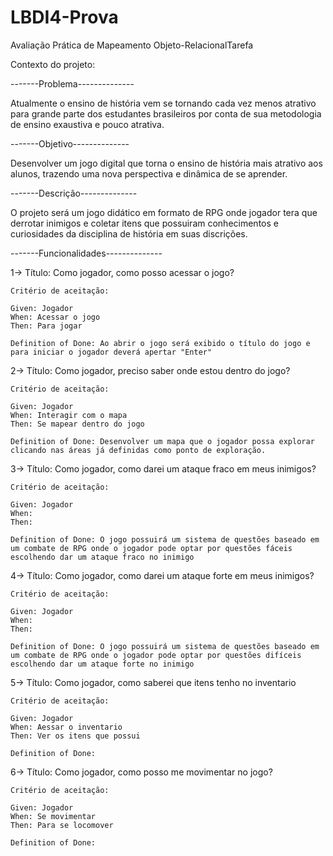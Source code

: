 # LBDI4-Prova
Avaliação Prática de Mapeamento Objeto-RelacionalTarefa

Contexto do projeto:

-------Problema--------------

Atualmente o ensino de história vem se tornando cada vez menos atrativo para grande parte dos estudantes brasileiros por conta de sua metodologia de ensino exaustiva e pouco atrativa.

-------Objetivo--------------

Desenvolver um jogo digital que torna o ensino de história mais atrativo aos alunos, trazendo uma nova perspectiva e dinâmica de se aprender.

-------Descrição--------------

O projeto será um jogo didático em formato de RPG onde jogador tera que derrotar inimigos e coletar itens que possuiram conhecimentos e curiosidades da disciplina de história em suas discrições.


-------Funcionalidades--------------

1-> Título: Como jogador, como posso acessar o jogo?

    Critério de aceitação: 
    
    Given: Jogador
    When: Acessar o jogo
    Then: Para jogar
    
    Definition of Done: Ao abrir o jogo será exibido o título do jogo e para iniciar o jogador deverá apertar "Enter"

2-> Título: Como jogador, preciso saber onde estou dentro do jogo?

    Critério de aceitação:
    
    Given: Jogador
    When: Interagir com o mapa
    Then: Se mapear dentro do jogo
    
    Definition of Done: Desenvolver um mapa que o jogador possa explorar clicando nas áreas já definidas como ponto de exploração.
    
3-> Título: Como jogador, como darei um ataque fraco em meus inimigos?
    
    Critério de aceitação:
    
    Given: Jogador
    When: 
    Then:  
    
    Definition of Done: O jogo possuirá um sistema de questões baseado em um combate de RPG onde o jogador pode optar por questões fáceis escolhendo dar um ataque fraco no inimigo


4-> Título: Como jogador, como darei um ataque forte em meus inimigos?
    
    Critério de aceitação:
    
    Given: Jogador
    When: 
    Then: 
    
    Definition of Done: O jogo possuirá um sistema de questões baseado em um combate de RPG onde o jogador pode optar por questões difíceis escolhendo dar um ataque forte no inimigo
    
5-> Título: Como jogador, como saberei que itens tenho no inventario
    
    Critério de aceitação:
    
    Given: Jogador
    When: Aessar o inventario
    Then: Ver os itens que possui
    
    Definition of Done:
    
6-> Título: Como jogador, como posso me movimentar no jogo?
    
    Critério de aceitação:
    
    Given: Jogador
    When: Se movimentar
    Then: Para se locomover
    
    Definition of Done:
